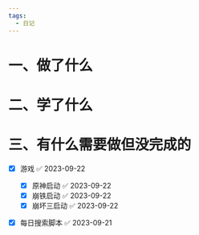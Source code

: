 ```yaml
---
tags:
  - 日记
---
```



# 一、做了什么




# 二、学了什么




# 三、有什么需要做但没完成的
- [x] 游戏 ✅ 2023-09-22
	- [x] 原神启动 ✅ 2023-09-22
	- [x] 崩铁启动 ✅ 2023-09-22
	- [x] 崩坏三启动 ✅ 2023-09-22
- [x] 每日搜索脚本 ✅ 2023-09-21

